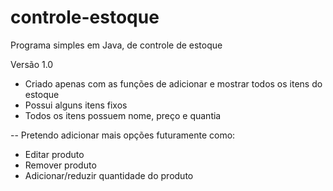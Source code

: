 # controle-estoque
Programa simples em Java, de controle de estoque

Versão 1.0
  - Criado apenas com as funções de adicionar e mostrar todos os itens do estoque
  - Possui alguns itens fixos
  - Todos os itens possuem nome, preço e quantia

-- Pretendo adicionar mais opções futuramente como:
  - Editar produto
  - Remover produto
  - Adicionar/reduzir quantidade do produto

